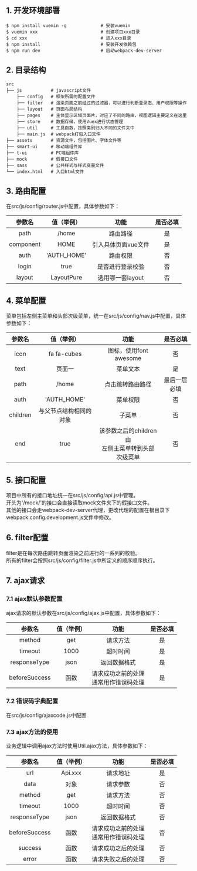 ## 1. 开发环境部署
    $ npm install vuemin -g             # 安装vuemin
    $ vuemin xxx                        # 创建项目xxx目录
    $ cd xxx                            # 进入xxx目录
    $ npm install                       # 安装开发依赖包
    $ npm run dev                       # 启动webpack-dev-server

## 2. 目录结构
    src  
    ├── js           # javascript文件
        ├── config   # 框架所需的配置文件
        ├── filter   # 渲染页面之前经过的过滤器，可以进行判断登录态、用户权限等操作 
        ├── layout   # 页面布局结构
        ├── pages    # 主体显示区域页面片，对应了不同的路由，视图逻辑主要定义在这里
        ├── store    # 数据存储，使用Vuex进行状态管理
        ├── util     # 工具函数，按照类别归入不同的文件夹中 
        ├── main.js  # webpack打包入口文件
    ├── assets       # 资源文件，包括图片、字体文件等
    ├── smart-ui     # 移动端组件库
    ├── t-ui         # PC端组件库 
    ├── mock         # 假接口文件 
    ├── sass         # 公共样式与样式变量文件
    └── index.html   # 入口html文件

## 3. 路由配置
在src/js/config/router.js中配置，具体参数如下：

| 参数名        | 值（举例）    | 功能                |是否必填 |
|:-------------:|:-------------:|:-------------------:|:-------:|
| path          | /home         | 路由路径            |是       |
| component     | HOME          | 引入具体页面vue文件 |是       |
| auth          | 'AUTH_HOME'   | 路由权限            |否       |
| login         | true          | 是否进行登录校验    |否       |
| layout        | LayoutPure    | 选用哪一套layout    |否       |

## 4. 菜单配置
菜单包括左侧主菜单和头部次级菜单，统一在src/js/config/nav.js中配置，具体参数如下：

| 参数名        | 值（举例）             | 功能                                                 |是否必填     |
|:-------------:|:----------------------:|:----------------------------------------------------:|:-----------:|
| icon          | fa fa-cubes            | 图标，使用font awesome                               |否           |
| text          | 页面一                 | 菜单文本                                             |是           |
| path          | /home                  | 点击跳转路由路径                                     |最后一层必填 |
| auth          | 'AUTH_HOME'            | 菜单权限                                             |否           |
| children      | 与父节点结构相同的对象 | 子菜单                                               |否           |
| end           | true                   | 该参数之后的children由<br>左侧主菜单转到头部次级菜单 |否           |

## 5. 接口配置
项目中所有的接口地址统一在src/js/config/api.js中管理。<br>
开头为'/mock/'的接口会直接读取mock文件夹下的假接口文件。<br>
其他的接口会走webpack-dev-server代理，更改代理的配置在根目录下webpack.config.development.js文件中修改。

## 6. filter配置
filter是在每次路由跳转页面渲染之前进行的一系列的校验。<br>
所有的filter会按照src/js/config/filter.js中所定义的顺序顺序执行。

## 7. ajax请求
### 7.1 ajax默认参数配置

ajax请求的默认参数在src/js/config/ajax.js中配置，具体参数如下：

| 参数名        | 值（举例）| 功能                                      |是否必填 |
|:-------------:|:---------:|:-----------------------------------------:|:-------:|
| method        | get       | 请求方法                                  |是       |
| timeout       | 1000      | 超时时间                                  |是       |
| responseType  | json      | 返回数据格式                              |是       |
| beforeSuccess | 函数      | 请求成功之前的处理<br>通常用作错误码处理  |是       |

### 7.2 错误码字典配置
在src/js/config/ajaxcode.js中配置

### 7.3 ajax方法的使用
业务逻辑中调用ajax方法时使用Util.ajax方法，具体参数如下：

| 参数名        | 值（举例）| 功能                                     |是否必填 |
|:-------------:|:---------:|:----------------------------------------:|:-------:|
| url           | Api.xxx   | 请求地址                                 |是       |
| data          | 对象      | 请求参数                                 |否       |
| method        | get       | 请求方法                                 |否       |
| timeout       | 1000      | 超时时间                                 |否       |
| responseType  | json      | 返回数据格式                             |否       |
| beforeSuccess | 函数      | 请求成功之前的处理<br>通常用作错误码处理 |否       |
| success       | 函数      | 请求成功之后的处理                       |否       |
| error         | 函数      | 请求失败之后的处理                       |否       |